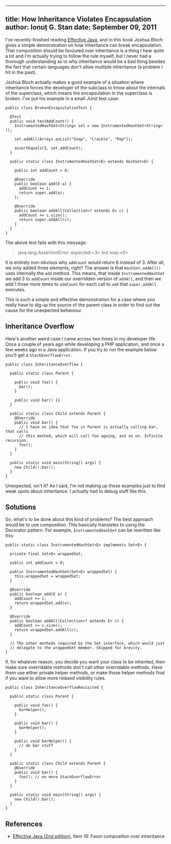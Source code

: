 --------------------------------------------------------------------------------
title: How Inheritance Violates Encapsulation
author: Ionuț G. Stan
date: September 09, 2011
--------------------------------------------------------------------------------

I've recently finished reading [Effective Java][1], and in this book Joshua Bloch
gives a simple demonstration on how inheritance can break encapsulation. That
composition should be favoured over inheritance is a thing I hear quite a lot and
I'm actually trying to follow the rule myself, but I never had a thorough understanding
as to why inheritance would be a bad thing besides the fact that certain languages
don't allow multiple inheritance (a problem I hit in the past).

Joshua Bloch actually makes a good example of a situation where inheritance forces
the developer of the subclass to know about the internals of the superclass, which
means the encapsulation in the superclass is broken. I've put his example in a
small JUnit test case:

~~~{.java}
public class BrokenEncapsulationTest {

  @Test
  public void testAddCount() {
    InstrumentedHashSet<String> set = new InstrumentedHashSet<String>();

    set.addAll(Arrays.asList("Snap", "Crackle", "Pop"));

    assertEquals(3, set.addCount);
  }

  public static class InstrumentedHashSet<E> extends HashSet<E> {

    public int addCount = 0;

    @Override
    public boolean add(E a) {
      addCount += 1;
      return super.add(a);
    };

    @Override
    public boolean addAll(Collection<? extends E> c) {
      addCount += c.size();
      return super.addAll(c);
    }
  }
}
~~~

The above test fails with this message:

> java.lang.AssertionError: expected:<3> but was:<6>

It is entirely non-obvious why `addCount` would return 6 instead of 3. After all,
we only added three elements, right? The answer is that `HashSet.addAll()` uses
internally the `add` method. This means, that inside `InstrumentedHashSet` we
add 3 to `addCount` inside our overridden version of `addAll`, and then we add 1
three more times to `addCount` for each call to `add` that `super.addAll` executes.

This is such a simple and effective demonstration for a case where you really have
to dig up the source of the parent class in order to find out the cause for the
unexpected behaviour.


Inheritance Overflow
--------------------

Here's another weird case I came across two times in my developer life. Once a
couple of years ago while developing a PHP application, and once a few weeks ago
in a Java application. If you try to run the example below you'll get a
`StackOverflowError`.

~~~ {.java}
public class InheritanceOverflow {

  public static class Parent {

    public void foo() {
      bar();
    }

    public void bar() {}
  }

  public static class Child extends Parent {
    @Override
    public void bar() {
      // I have no idea that foo in Parent is actually calling bar, that calls
      // this method, which will call foo againg, and so on. Infinite recursion.
      foo();
    }
  }

  public static void main(String[] args) {
    new Child().bar();
  }
}
~~~

Unexpected, isn't it? As I said, I'm not making up these examples just to find
weak spots about inheritance. I actually had to debug stuff like this.

Solutions
---------

So, what's to be done about this kind of problems? The best approach would be to
use composition. This basically translates to using the Decorator pattern. For
example, `InstrumentedHashSet` can be rewritten like this:

~~~ {.java}
public static class InstrumentedHashSet<E> implements Set<E> {

  private final Set<E> wrappedSet;

  public int addCount = 0;

  public InstrumentedHashSet(Set<E> wrappedSet) {
    this.wrappedSet = wrappedSet;
  }

  @Override
  public boolean add(E e) {
    addCount += 1;
    return wrappedSet.add(e);
  }

  @Override
  public boolean addAll(Collection<? extends E> c) {
    addCount += c.size();
    return wrappedSet.addAll(c);
  }

  // The other methods required by the Set interface, which would just
  // delegate to the wrappedSet member. Skipped for brevity.
}
~~~

If, for whatever reason, you decide you want your class to be inherited, then
make sure overridable methods don't call other overridable methods. Have them
use either private helper methods, or make those helper methods final if you
want to allow more relaxed visibility rules.

~~~ {.java}
public class InheritanceOverflowRevisited {

  public static class Parent {

    public void foo() {
      barHelper();
    }

    public void bar() {
      barHelper();
    }
    
    public void barHelper() {
      // do bar stuff
    }
  }

  public static class Child extends Parent {
    @Override
    public void bar() {
      foo(); // no more StackOverflowError
    }
  }

  public static void main(String[] args) {
    new Child().bar();
  }
}
~~~

References
----------
- [Effective Java (2nd edition)][1], Item 16: Favor composition over inheritance


[1]: http://www.amazon.com/Effective-Java-2nd-Joshua-Bloch/dp/0321356683
